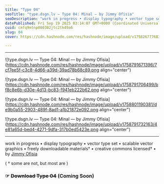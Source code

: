 ```yaml
---
title: "Type 04"
seoTitle: "type.dsgn.lv — Type 04: Minal — by Jimmy Ofisia"
seoDescription: "work in progress • display typography • vector type set • freely downloadable materials • creative commons licensed • by Jimmy Ofisia"
datePublished: Fri Sep 19 2025 03:14:07 GMT+0000 (Coordinated Universal Time)
cuid: cmfq9mtnp000302jtc2tk49a6
slug: 04
cover: https://cdn.hashnode.com/res/hashnode/image/upload/v1758267776836/68607442-2d0d-4a9b-abcd-f49a01811e2f.png

---
```


---

![type.dsgn.lv — Type 04: Minal — by Jimmy Ofisia](https://cdn.hashnode.com/res/hashnode/image/upload/v1758791671396/7cf7ee5f-c3c8-4d66-a39d-39ad78b68c89.png align="center")

![type.dsgn.lv — Type 04: Minal — by Jimmy Ofisia](https://cdn.hashnode.com/res/hashnode/image/upload/v1758791706499/bf8c8e6b-d30e-4d13-bc83-f941eb222b62.png align="center")

![type.dsgn.lv — Type 04: Minal — by Jimmy Ofisia](https://cdn.hashnode.com/res/hashnode/image/upload/v1758801190381/de9b0a55-2903-489f-8ad1-a1b21872e092.png align="center")

![type.dsgn.lv — Type 04: Minal — by Jimmy Ofisia](https://cdn.hashnode.com/res/hashnode/image/upload/v1758791732163/4e81a65d-bed4-4271-9dfa-317b0ed5423e.png align="center")

---

work in progress • display typography • vector type set • scalable vector graphics • freely downloadable materials† • creative commons licensed† • by [Jimmy Ofisia](https://dsgn.lv)

( † some are not, but most are )

### **☞** **<s>Download Type 04</s> (Coming Soon)**